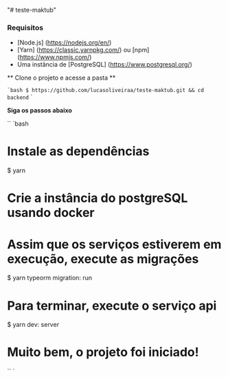 "# teste-maktub"  

### Requisitos

- [Node.js] (https://nodejs.org/en/)
- [Yarn] (https://classic.yarnpkg.com/) ou [npm] (https://www.npmjs.com/)
- Uma instância de [PostgreSQL] (https://www.postgresql.org/)

** Clone o projeto e acesse a pasta **

`` `bash
$ https://github.com/lucasoliveiraa/teste-maktub.git && cd backend
`` `

**Siga os passos abaixo**

`` `bash
# Instale as dependências
$ yarn

# Crie a instância do postgreSQL usando docker
# Assim que os serviços estiverem em execução, execute as migrações
$ yarn typeorm migration: run

# Para terminar, execute o serviço api
$ yarn dev: server

# Muito bem, o projeto foi iniciado!
`` `